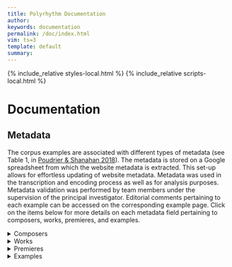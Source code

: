 ```yaml
---
title: Polyrhythm Documentation
author: 
keywords: documentation
permalink: /doc/index.html
vim: ts=3
template: default
summary: 
---
```


{% include_relative styles-local.html %}
{% include_relative scripts-local.html %}

# Documentation #


## Metadata ##


The corpus examples are associated with different types of metadata (see Table 1, in [Poudrier &amp; Shanahan 2018](https://drive.google.com/file/d/1LRTjYO4-_HYG4SMHygSoDHgLSHD840Zm/view?usp=sharing)). The metadata is stored on a Google spreadsheet from which the website metadata is extracted. This set-up allows for effortless updating of website metadata. Metadata was used in the transcription and encoding process as well as for analysis purposes. Metadata validation was performed by team members under the supervision of the principal investigator. Editorial comments pertaining to each example can be accessed on the corresponding example page. Click on the items below for more details on each metadata field pertaining to composers, works, premieres, and examples.


<details markdown="1">
<summary style="display:list-item !important">Composers</summary>


The _Suter 1980 Corpus_ features twenty composers from Europe and North-America. Basic biographical information was collected using authoritative sources, including [Oxford Music Online](https://www.oxfordmusiconline.com/), scholarly editions of the composers&#39; works, and scholarly biographies. Of special interest in this corpus is the emigration of several composers due to two world wars in the period covered. A map of composers&#39; birth and death cities can be accessed on the [Maps](/maps) page.



- Composer&#39;s Name
- Composer&#39;s Nationality
- Composer&#39;s Birth Date and Birth Place
- Composer&#39;s Death Date and Death Place

</details>


<details markdown="1">
<summary style="display:list-item !important">Works</summary>


The examples in this corpus were extracted by Suter (1980) from 450 works that were selected among 913 works surveyed.  The surveyed works were not selected based on their use of polyrhythm, but on their representation of each composer&#39;s output in terms of life period and genre. Each work is identified by Suter&#39;s Work ID, which consists of a three-letter abbreviation of the composer&#39;s last name and a number, which corresponds roughly to its composition year. A list of composers and their corpus representation by works and examples is accessible on the [Composers](/composers) page.


- Work Title
- Genre and Subgenre
- Composition Year
- First Publication Year

</details>


<details markdown="1">
<summary style="display:list-item !important">Premieres</summary>


Because of the historical and geographical features of the corpus, information about work premieres was gathered using multiple sources, including internet resources. Geocoding of premieres venues or cities was used to create a heat map and an interactive timeline of the corpus using Carto. The maps can be accessed from the [Maps](/maps) page.


</details>


<details markdown="1">
<summary style="display:list-item !important">Examples</summary>


Each example is identified with a filename adapted from the original Suter examples IDs, which are visible on the E0 scores accessed through each example page. The filenames begin with &quot;R&quot; (reserve dataset) or &quot;T&quot; (testing dataset), followed by the example number used in Suter (1980) and a translation of the original Suter example ID. Please read this [document](https://drive.google.com/file/d/1fzA7iakBfjbyc_Fwsnhsdmyk0lMiCAMp/view?usp=sharing) for more details on how to decode the Suter examples IDs.


- Source Work
  - Source Work Full Unit (SWFU)
  - Full Unit Total Measures
  - Full Unit Duration
  - Full Unit Start Time Signature and Time Signature Type
    - The start time signature were extracted from published scores and categorized using standard types (duple, triple, compound, or odd). If the work features changing time signature, only the start time signature was extracted; works without a time signature were categorized as &quot;none&quot;
    - Polymetric times signature were further categorized as &quot;polymetric&quot; (same notated beat has same duration) or &quot;polydurational&quot; (same notated beat has different duration)
  - Full Unit Start Tempo Expression
  - Full Unit Start Notated Beat, Notated Beat Rate, and Mean Beat Rate

- Example
  - Example Start, End, and Total Measures
    - Example measures numbers were extracted from the scores whenever available. For analysis purposes pick-up measures are given a number that correspond to the
  - Example Start Time Signature and Time Signature Type
  - Example Start Time Signature Beat, Notated Beat, Notated Beat Rate, and Mean Beat Rate
  - Example Start Notated Beat, Notated Beat Rate, and NotatedExample Start Tempo Expression
- Audio
  - Naxos Recording Link
  - Example Start and End Time
  - Example Duration

</details>
